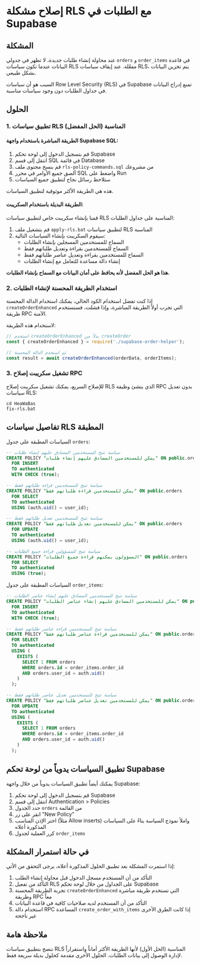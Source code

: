 # إصلاح مشكلة RLS مع الطلبات في Supabase

## المشكلة

عند محاولة إنشاء طلبات جديدة، لا تظهر في جدولي `orders` و `order_items` في قاعدة البيانات عندما تكون سياسات RLS مفعّلة. عند إيقاف سياسات RLS، يتم تخزين البيانات بشكل طبيعي.

السبب هو أن سياسات Row Level Security (RLS) في Supabase تمنع إدراج البيانات في جداول الطلبات دون وجود سياسات مناسبة.

## الحلول

### 1. تطبيق سياسات RLS المناسبة (الحل المفضل)

#### الطريقة المباشرة باستخدام واجهة Supabase SQL:

1. قم بتسجيل الدخول إلى لوحة تحكم Supabase
2. انتقل إلى قسم SQL في قائمة Database
3. قم بنسخ محتوى ملف `rls-policy-commands.sql` من مشروعك
4. ألصق جميع الأوامر في محرر SQL واضغط على Run
5. ستلاحظ رسائل نجاح لتطبيق جميع السياسات

هذه هي الطريقة الأكثر موثوقية لتطبيق السياسات.

#### الطريقة البديلة باستخدام السكريبت:

قمنا بإنشاء سكريبت خاص لتطبيق سياسات RLS المناسبة على جداول الطلبات:

1. قم بتشغيل ملف `apply-rls.bat` لتطبيق سياسات RLS المناسبة
2. سيقوم السكريبت بإنشاء السياسات التالية:
   - السماح للمستخدمين المسجلين بإنشاء الطلبات
   - السماح للمستخدمين بقراءة وتعديل طلباتهم فقط
   - السماح للمستخدمين بقراءة وتعديل عناصر طلباتهم فقط
   - إنشاء دالة مساعدة للتعامل مع إنشاء الطلبات

**هذا هو الحل المفضل لأنه يحافظ على أمان البيانات مع السماح بإنشاء الطلبات.**

### 2. استخدام الطريقة المحسنة لإنشاء الطلبات

إذا كنت تفضل استخدام الكود الحالي، يمكنك استخدام الدالة المحسنة `createOrderEnhanced` التي تجرب أولاً الطريقة المباشرة، وإذا فشلت، فستستخدم طريقة RPC الآمنة.

لاستخدام هذه الطريقة:

```javascript
// استخدم createOrderEnhanced بدلاً من createOrder
const { createOrderEnhanced } = require('./supabase-order-helper');

// ثم استخدم الدالة المحسنة
const result = await createOrderEnhanced(orderData, orderItems);
```

### 3. تشغيل سكريبت إصلاح RPC

للإصلاح السريع، يمكنك تشغيل سكريبت إصلاح RLS الذي ينشئ وظيفة RPC بدون تعديل سياسات RLS:

```
cd HeaWaBas
fix-rls.bat
```

## تفاصيل سياسات RLS المطبقة

السياسات المطبقة على جدول `orders`:

```sql
-- سياسة تتيح للمستخدمين المصادق عليهم إنشاء طلبات
CREATE POLICY "يمكن للمستخدمين المصادق عليهم إنشاء طلبات" ON public.orders
  FOR INSERT
  TO authenticated
  WITH CHECK (true);

-- سياسة تتيح للمستخدمين قراءة طلباتهم فقط
CREATE POLICY "يمكن للمستخدمين قراءة طلباتهم فقط" ON public.orders
  FOR SELECT
  TO authenticated
  USING (auth.uid() = user_id);

-- سياسة تتيح للمستخدمين تعديل طلباتهم فقط
CREATE POLICY "يمكن للمستخدمين تعديل طلباتهم فقط" ON public.orders
  FOR UPDATE
  TO authenticated
  USING (auth.uid() = user_id);

-- سياسة تتيح للمسؤولين قراءة جميع الطلبات
CREATE POLICY "المسؤولون يمكنهم قراءة جميع الطلبات" ON public.orders
  FOR SELECT
  TO authenticated
  USING (true);
```

السياسات المطبقة على جدول `order_items`:

```sql
-- سياسة تتيح للمستخدمين المصادق عليهم إنشاء عناصر الطلبات
CREATE POLICY "يمكن للمستخدمين المصادق عليهم إنشاء عناصر الطلبات" ON public.order_items
  FOR INSERT
  TO authenticated
  WITH CHECK (true);

-- سياسة تتيح للمستخدمين قراءة عناصر طلباتهم فقط
CREATE POLICY "يمكن للمستخدمين قراءة عناصر طلباتهم فقط" ON public.order_items
  FOR SELECT
  TO authenticated
  USING (
    EXISTS (
      SELECT 1 FROM orders 
      WHERE orders.id = order_items.order_id 
      AND orders.user_id = auth.uid()
    )
  );

-- سياسة تتيح للمستخدمين تعديل عناصر طلباتهم فقط
CREATE POLICY "يمكن للمستخدمين تعديل عناصر طلباتهم فقط" ON public.order_items
  FOR UPDATE
  TO authenticated
  USING (
    EXISTS (
      SELECT 1 FROM orders 
      WHERE orders.id = order_items.order_id 
      AND orders.user_id = auth.uid()
    )
  );
```

## تطبيق السياسات يدوياً من لوحة تحكم Supabase

يمكنك أيضاً تطبيق السياسات يدوياً من خلال واجهة Supabase:

1. قم بتسجيل الدخول إلى لوحة تحكم Supabase
2. انتقل إلى قسم Authentication > Policies
3. حدد الجدول `orders` من القائمة
4. انقر على زر "New Policy"
5. اختر الإذن المناسب (مثلاً Allow inserts) واملأ نموذج السياسة بناءً على السياسات المذكورة أعلاه
6. كرر العملية لجدول `order_items`

## في حالة استمرار المشكلة

إذا استمرت المشكلة بعد تطبيق الحلول المذكورة أعلاه، يرجى التحقق من الأتي:

1. التأكد من أن المستخدم مسجل الدخول قبل محاولة إنشاء الطلب
2. التأكد من تفعيل RLS على الجداول من خلال لوحة تحكم Supabase
3. تجربة الطريقة المحسنة `createOrderEnhanced` التي تستخدم طريقة مباشرة وطريقة RPC معاً
4. التأكد من أن المستخدم لديه صلاحيات كافية في قاعدة البيانات
5. استخدام دالة RPC المساعدة `create_order_with_items` إذا كانت الطرق الأخرى غير ناجحة

## ملاحظة هامة

ننصح بتطبيق سياسات RLS المناسبة (الحل الأول) لأنها الطريقة الأكثر أماناً واستقراراً لإدارة الوصول إلى بيانات الطلبات. الحلول الأخرى مقدمة كحلول بديلة سريعة فقط. 